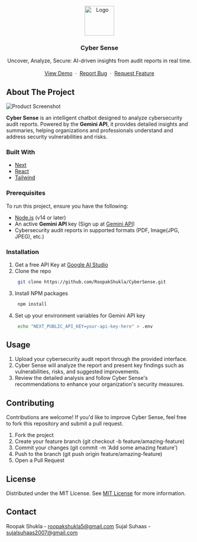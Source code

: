 <br/>
<div align="center">
<a href="https://github.com/RoopakShukla/CyberSense">
<img src="https://i.imgur.com/K0YGIAL.png" alt="Logo" width="80" height="80">
</a>
<h3 align="center">Cyber Sense</h3>
<p align="center">
Uncover, Analyze, Secure: AI-driven insights from audit reports in real time.
<br/>
<br/>
<a href="https://cybersense.vercel.app">View Demo</a> 
<span>&nbsp;·&nbsp;</span>
<a href="https://github.com/RoopakShukla/CyberSense/issues/new?labels=bug&template=bug-report---.md">Report Bug</a>
<span>&nbsp;·&nbsp;</span>
<a href="https://github.com/RoopakShukla/CyberSense/issues/new?labels=enhancement&template=feature-request---.md">Request Feature</a>
</p>
</div>

## About The Project

![Product Screenshot](	https://i.imgur.com/VpOvRfm.png)

**Cyber Sense** is an intelligent chatbot designed to analyze cybersecurity audit reports. Powered by the **Gemini API**, it provides detailed insights and summaries, helping organizations and professionals understand and address security vulnerabilities and risks.

### Built With

- [Next](https://nextjs.org)
- [React](https://reactjs.org)
- [Tailwind](https://tailwindcss.com)

### Prerequisites

To run this project, ensure you have the following:

- [Node.js](https://nodejs.org/) (v14 or later)
- An active **Gemini API** key (Sign up at [Gemini API](https://aistudio.google.com/app/apikey))
- Cybersecurity audit reports in supported formats (PDF, Image(JPG, JPEG), etc.)
### Installation

1. Get a free API Key at [Google AI Studio](https://aistudio.google.com/app/apikey)
2. Clone the repo
   ```sh
    git clone https://github.com/RoopakShukla/CyberSense.git
   ```
3. Install NPM packages
   ```sh
    npm install
   ```
4. Set up your environment variables for Gemini API key
   ```sh
    echo "NEXT_PUBLIC_API_KEY=your-api-key-here" > .env
   ```
## Usage

1. Upload your cybersecurity audit report through the provided interface.
2. Cyber Sense will analyze the report and present key findings such as vulnerabilities, risks, and suggested improvements.
3. Review the detailed analysis and follow Cyber Sense's recommendations to enhance your organization's security measures.
## Contributing

Contributions are welcome! If you'd like to improve Cyber Sense, feel free to fork this repository and submit a pull request.

1. Fork the project
2. Create your feature branch (git checkout -b feature/amazing-feature)
3. Commit your changes (git commit -m 'Add some amazing feature')
4. Push to the branch (git push origin feature/amazing-feature)
5. Open a Pull Request
## License

Distributed under the MIT License. See [MIT License](https://github.com/RoopakShukla/CyberSense/blob/main/LICENSE) for more information.
## Contact

Roopak Shukla - roopakshukla5@gmail.com
Sujal Suhaas - sujalsuhaas2007@gmail.com
